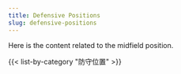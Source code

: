 ```yaml
---
title: Defensive Positions
slug: defensive-positions
---
```


Here is the content related to the midfield position.

{{< list-by-category "防守位置" >}}
